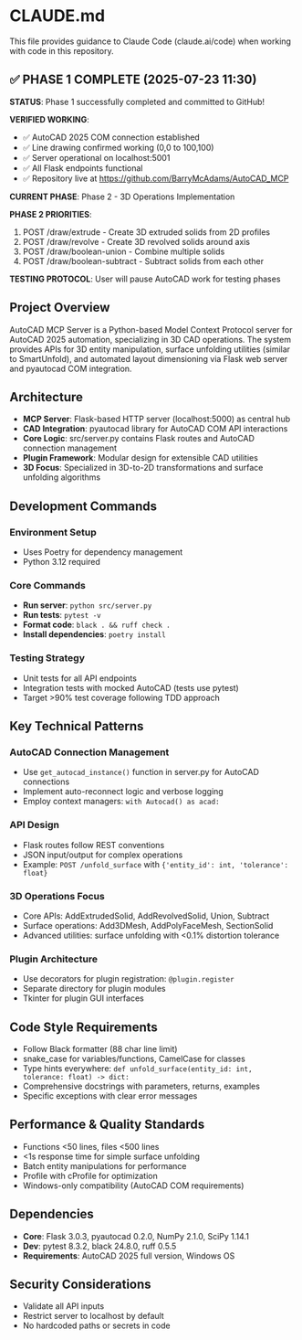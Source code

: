 # CLAUDE.md

This file provides guidance to Claude Code (claude.ai/code) when working with code in this repository.

## ✅ PHASE 1 COMPLETE (2025-07-23 11:30)

**STATUS**: Phase 1 successfully completed and committed to GitHub!

**VERIFIED WORKING**: 
- ✅ AutoCAD 2025 COM connection established
- ✅ Line drawing confirmed working (0,0 to 100,100)
- ✅ Server operational on localhost:5001
- ✅ All Flask endpoints functional
- ✅ Repository live at https://github.com/BarryMcAdams/AutoCAD_MCP

**CURRENT PHASE**: Phase 2 - 3D Operations Implementation

**PHASE 2 PRIORITIES**:
1. POST /draw/extrude - Create 3D extruded solids from 2D profiles
2. POST /draw/revolve - Create 3D revolved solids around axis
3. POST /draw/boolean-union - Combine multiple solids
4. POST /draw/boolean-subtract - Subtract solids from each other

**TESTING PROTOCOL**: User will pause AutoCAD work for testing phases

## Project Overview
AutoCAD MCP Server is a Python-based Model Context Protocol server for AutoCAD 2025 automation, specializing in 3D CAD operations. The system provides APIs for 3D entity manipulation, surface unfolding utilities (similar to SmartUnfold), and automated layout dimensioning via Flask web server and pyautocad COM integration.

## Architecture
- **MCP Server**: Flask-based HTTP server (localhost:5000) as central hub
- **CAD Integration**: pyautocad library for AutoCAD COM API interactions  
- **Core Logic**: src/server.py contains Flask routes and AutoCAD connection management
- **Plugin Framework**: Modular design for extensible CAD utilities
- **3D Focus**: Specialized in 3D-to-2D transformations and surface unfolding algorithms

## Development Commands

### Environment Setup
- Uses Poetry for dependency management
- Python 3.12 required

### Core Commands
- **Run server**: `python src/server.py`
- **Run tests**: `pytest -v` 
- **Format code**: `black . && ruff check .`
- **Install dependencies**: `poetry install`

### Testing Strategy
- Unit tests for all API endpoints
- Integration tests with mocked AutoCAD (tests use pytest)
- Target >90% test coverage following TDD approach

## Key Technical Patterns

### AutoCAD Connection Management
- Use `get_autocad_instance()` function in server.py for AutoCAD connections
- Implement auto-reconnect logic and verbose logging
- Employ context managers: `with Autocad() as acad:`

### API Design
- Flask routes follow REST conventions
- JSON input/output for complex operations
- Example: `POST /unfold_surface` with `{'entity_id': int, 'tolerance': float}`

### 3D Operations Focus
- Core APIs: AddExtrudedSolid, AddRevolvedSolid, Union, Subtract
- Surface operations: Add3DMesh, AddPolyFaceMesh, SectionSolid  
- Advanced utilities: surface unfolding with <0.1% distortion tolerance

### Plugin Architecture
- Use decorators for plugin registration: `@plugin.register`
- Separate directory for plugin modules
- Tkinter for plugin GUI interfaces

## Code Style Requirements
- Follow Black formatter (88 char line limit)
- snake_case for variables/functions, CamelCase for classes
- Type hints everywhere: `def unfold_surface(entity_id: int, tolerance: float) -> dict:`
- Comprehensive docstrings with parameters, returns, examples
- Specific exceptions with clear error messages

## Performance & Quality Standards
- Functions <50 lines, files <500 lines
- <1s response time for simple surface unfolding
- Batch entity manipulations for performance
- Profile with cProfile for optimization
- Windows-only compatibility (AutoCAD COM requirements)

## Dependencies
- **Core**: Flask 3.0.3, pyautocad 0.2.0, NumPy 2.1.0, SciPy 1.14.1
- **Dev**: pytest 8.3.2, black 24.8.0, ruff 0.5.5
- **Requirements**: AutoCAD 2025 full version, Windows OS

## Security Considerations  
- Validate all API inputs
- Restrict server to localhost by default
- No hardcoded paths or secrets in code